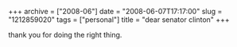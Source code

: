+++
archive = ["2008-06"]
date = "2008-06-07T17:17:00"
slug = "1212859020"
tags = ["personal"]
title = "dear senator clinton"
+++

thank you for doing the right thing.

